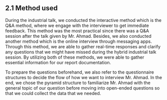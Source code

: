 ## 2.1 Method used

  During the industrial talk, we conducted the interactive method which is the Q&A method, where we engage with the interviewer to get immediate feedback. This method was the most practical since there was a Q&A session after the talk given by Mr. Ahmad. Besides, we also conducted another method which is the online interview through messaging apps.
Through this method, we are able to gather real-time responses and clarify any questions that we might have missed during the hybrid industrial talk session. By utilizing both of these methods, we were able to gather essential information for our report documentation. 

  To prepare the questions beforehand, we also refer to the questionnaire structures to decide the flow of how we want to interview Mr. Ahmad. In the end, we chose the pyramid structure to familiarize Mr. Ahmad with the general topic of our question before moving into open-ended questions so that we could collect the data that we needed. 

